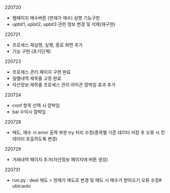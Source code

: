 220720
 - 웹페이지 매수버튼 (현재가 매수) 실행 기능구현
 - upbit1, upbit2, upbit3 관련 정보 변경 및 삭제(재구현)

220721
 - 프로세스 재실행, 실행, 종료 화면 추가
 - 기능 구현 (초기단계)

220723
 - 프로세스 관리 페이지 구현 완료
 - 일별내역 제목줄 고정 완료
 - 자산정보 제목줄 프로세스 관리 아이콘 깜박임 효과 추가

220724
 - conf 항목 선택 시 깜박임
 - bal 수익시 깜박임

220728
 - 매도, 매수 시 error 출력 부분 try 처리 수정(종목별 기존 데이터 저장 후 오류 시 전 데이터 호출하도록 변경)

220729
 - 거래내역 페이지 추가(자산정보 페이지에 버튼 생성)

220731
 - run.py : deal 매도 > 현재가 매도로 변경 및 매도 시 매수가 받아오기 오류 수정# ubicauto
